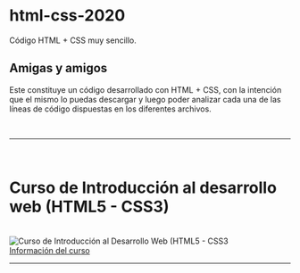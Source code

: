 # html-css-2020
Código HTML + CSS muy sencillo.

## Amigas y amigos

Este constituye un código desarrollado con HTML + CSS, con la intención que el mismo lo puedas descargar y luego poder analizar cada una de las líneas de código dispuestas en los diferentes archivos.

<br>
<hr>
<br>
<h1>Curso de Introducción al desarrollo web (HTML5 - CSS3)</h1>
<br>
<img  src='https://cedavilu.com/wp-content/uploads/2021/11/banner-hotmart-opcional.png' alt='Curso de Introducción al Desarrollo Web (HTML5 - CSS3'>
<br>
<a href= "https://go.hotmart.com/I61223770Q" target="_blank" >Información del curso<a/>
<hr>
